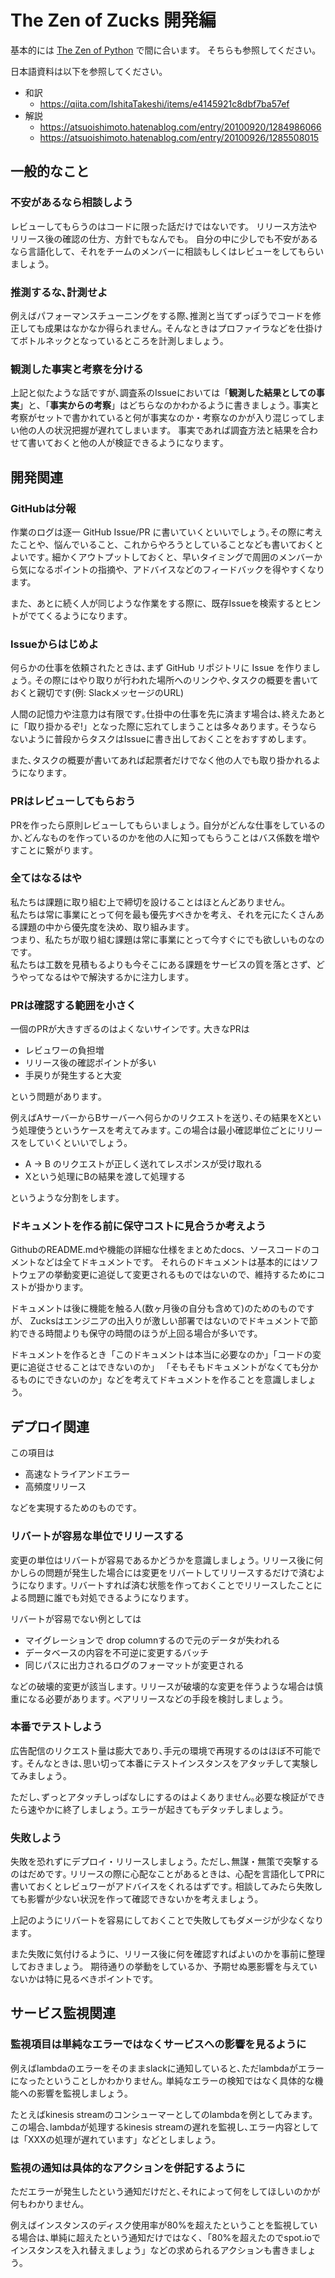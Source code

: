 # The Zen of Zucks 開発編

基本的には [The Zen of Python](https://peps.python.org/pep-0020/) で間に合います。
そちらも参照してください。

日本語資料は以下を参照してください。

- 和訳
  - https://qiita.com/IshitaTakeshi/items/e4145921c8dbf7ba57ef
- 解説
  - https://atsuoishimoto.hatenablog.com/entry/20100920/1284986066
  - https://atsuoishimoto.hatenablog.com/entry/20100926/1285508015

## 一般的なこと

### 不安があるなら相談しよう

レビューしてもらうのはコードに限った話だけではないです。
リリース方法やリリース後の確認の仕方、方針でもなんでも。
自分の中に少しでも不安があるなら言語化して、それをチームのメンバーに相談もしくはレビューをしてもらいましょう。

### 推測するな､計測せよ

例えばパフォーマンスチューニングをする際､推測と当てずっぽうでコードを修正しても成果はなかなか得られません｡
そんなときはプロファイラなどを仕掛けてボトルネックとなっているところを計測しましょう｡

### 観測した事実と考察を分ける

上記と似たような話ですが､調査系のIssueにおいては「**観測した結果としての事実**」と､「**事実からの考察**」はどちらなのかわかるように書きましょう｡
事実と考察がセットで書かれていると何が事実なのか・考察なのかが入り混じってしまい他の人の状況把握が遅れてしまいます。
事実であれば調査方法と結果を合わせて書いておくと他の人が検証できるようになります｡


## 開発関連

### GitHubは分報

作業のログは逐一 GitHub Issue/PR に書いていくといいでしょう｡その際に考えたことや、悩んでいること、これからやろうとしていることなども書いておくとよいです｡
細かくアウトプットしておくと、早いタイミングで周囲のメンバーから気になるポイントの指摘や、アドバイスなどのフィードバックを得やすくなります。

また、あとに続く人が同じような作業をする際に、既存Issueを検索するとヒントがでてくるようになります｡

### Issueからはじめよ

何らかの仕事を依頼されたときは､まず GitHub リポジトリに Issue を作りましょう｡
その際にはやり取りが行われた場所へのリンクや､タスクの概要を書いておくと親切です(例: SlackメッセージのURL)

人間の記憶力や注意力は有限です｡仕掛中の仕事を先に済ます場合は､終えたあとに「取り掛かるぞ!」となった際に忘れてしまうことは多々あります｡
そうならないように普段からタスクはIssueに書き出しておくことをおすすめします｡

また､タスクの概要が書いてあれば起票者だけでなく他の人でも取り掛かれるようになります｡

### PRはレビューしてもらおう

PRを作ったら原則レビューしてもらいましょう｡
自分がどんな仕事をしているのか､どんなものを作っているのかを他の人に知ってもらうことはバス係数を増やすことに繋がります｡


### 全てはなるはや

私たちは課題に取り組む上で締切を設けることはほとんどありません｡  
私たちは常に事業にとって何を最も優先すべきかを考え、それを元にたくさんある課題の中から優先度を決め、取り組みます｡  
つまり、私たちが取り組む課題は常に事業にとって今すぐにでも欲しいものなのです｡  
私たちは工数を見積もるよりも今そこにある課題をサービスの質を落とさず、どうやってなるはやで解決するかに注力します｡  

### PRは確認する範囲を小さく

一個のPRが大きすぎるのはよくないサインです｡
大きなPRは

- レビュワーの負担増
- リリース後の確認ポイントが多い
- 手戻りが発生すると大変

という問題があります｡

例えばAサーバーからBサーバーへ何らかのリクエストを送り､その結果をXという処理使うというケースを考えてみます｡
この場合は最小確認単位ごとにリリースをしていくといいでしょう｡

- A -> B のリクエストが正しく送れてレスポンスが受け取れる
- Xという処理にBの結果を渡して処理する

というような分割をします｡

### ドキュメントを作る前に保守コストに見合うか考えよう

GithubのREADME.mdや機能の詳細な仕様をまとめたdocs、ソースコードのコメントなどは全てドキュメントです。
それらのドキュメントは基本的にはソフトウェアの挙動変更に追従して変更されるものではないので、維持するためにコストが掛かります。

ドキュメントは後に機能を触る人(数ヶ月後の自分も含めて)のためのものですが、
Zucksはエンジニアの出入りが激しい部署ではないのでドキュメントで節約できる時間よりも保守の時間のほうが上回る場合が多いです。

ドキュメントを作るとき「このドキュメントは本当に必要なのか」「コードの変更に追従させることはできないのか」
「そもそもドキュメントがなくても分かるものにできないのか」などを考えてドキュメントを作ることを意識しましょう。

## デプロイ関連

この項目は

- 高速なトライアンドエラー
- 高頻度リリース

などを実現するためのものです｡


### リバートが容易な単位でリリースする

変更の単位はリバートが容易であるかどうかを意識しましょう｡
リリース後に何かしらの問題が発生した場合には変更をリバートしてリリースするだけで済むようになります｡
リバートすれば済む状態を作っておくことでリリースしたことによる問題に誰でも対処できるようになります｡

リバートが容易でない例としては
- マイグレーションで drop columnするので元のデータが失われる
- データベースの内容を不可逆に変更するバッチ
- 同じパスに出力されるログのフォーマットが変更される

などの破壊的変更が該当します｡
リリースが破壊的な変更を伴うような場合は慎重になる必要があります｡
ペアリリースなどの手段を検討しましょう｡


### 本番でテストしよう

広告配信のリクエスト量は膨大であり､手元の環境で再現するのはほぼ不可能です｡
そんなときは､思い切って本番にテストインスタンスをアタッチして実験してみましょう｡

ただし､ずっとアタッチしっぱなしにするのはよくありません｡必要な検証ができたら速やかに終了しましょう｡
エラーが起きてもデタッチしましょう｡


### 失敗しよう

失敗を恐れずにデプロイ・リリースしましょう｡
ただし､無謀・無策で突撃するのはだめです｡
リリースの際に心配なことがあるときは、心配を言語化してPRに書いておくとレビュワーがアドバイスをくれるはずです｡
相談してみたら失敗しても影響が少ない状況を作って確認できないかを考えましょう｡

上記のようにリバートを容易にしておくことで失敗してもダメージが少なくなります｡

また失敗に気付けるように、リリース後に何を確認すればよいのかを事前に整理しておきましょう。
期待通りの挙動をしているか、予期せぬ悪影響を与えていないかは特に見るべきポイントです。


## サービス監視関連


### 監視項目は単純なエラーではなくサービスへの影響を見るように

例えばlambdaのエラーをそのままslackに通知していると､ただlambdaがエラーになったということしかわかりません｡
単純なエラーの検知ではなく具体的な機能への影響を監視しましょう｡

たとえばkinesis streamのコンシューマーとしてのlambdaを例としてみます。この場合､lambdaが処理するkinesis streamの遅れを監視し､エラー内容としては「XXXの処理が遅れています」などとしましょう｡


### 監視の通知は具体的なアクションを併記するように

ただエラーが発生したという通知だけだと､それによって何をしてほしいのかが何もわかりません｡

例えばインスタンスのディスク使用率が80%を超えたということを監視している場合は､単純に超えたという通知だけではなく､「80%を超えたのでspot.ioでインスタンスを入れ替えましょう」などの求められるアクションも書きましょう｡
